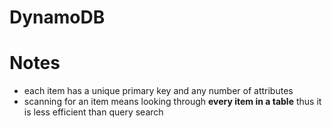 # DynamoDB
# Notes
- each item has a unique primary key and any number of attributes
- scanning for an item means looking through __every item in a table__  thus it is less efficient than query search

